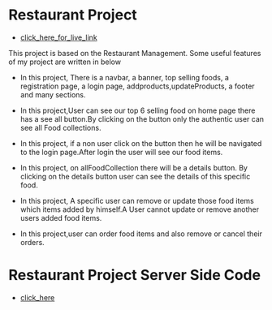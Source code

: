 # Restaurant Project

-    [click_here_for_live_link](https://restaurant-project-client.vercel.app)

This project is based on the Restaurant Management. Some useful features of my project are written in below

-    In this project, There is a navbar, a banner, top selling foods, a registration page, a login page, addproducts,updateProducts, a footer and many sections.

-    In this project,User can see our top 6 selling food on home page there has a see all button.By clicking on the button only the authentic user can see all Food collections.
-    In this project, if a non user click on the button then he will be navigated to the login page.After login the user will see our food items.
-    In this project, on allFoodCollection there will be a details button. By clicking on the details button user can see the details of this specific food.
-    In this project, A specific user can remove or update those food items which items added by
     himself.A User cannot update or remove another users added food items.
-    In this project,user can order food items and also remove or cancel their orders.

# Restaurant Project Server Side Code

-    [click_here](https://github.com/alsafa012/restaurant-project-server)